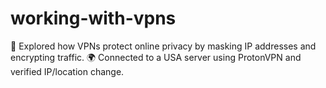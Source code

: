 # working-with-vpns
🔐 Explored how VPNs protect online privacy by masking IP addresses and encrypting traffic. 🌍 Connected to a USA server using ProtonVPN and verified IP/location change.

